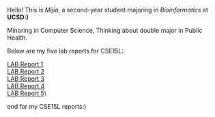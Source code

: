 Hello! 
This is *Mijia*, a second-year student majoring in *Bioinformatics* at **UCSD:)**

Minoring in Computer Science, Thinking about double major in Public Health.


Below are my five lab reports for CSE15L:

[LAB Report 1](https://m1ma0314.github.io/cse15l-lab-reports/lab-report-1-week-2.html)\
[LAB Report 2](https://m1ma0314.github.io/cse15l-lab-reports/cse15l-lab-report-2-week-4.html)\
[LAB Report 3](https://m1ma0314.github.io/cse15l-lab-reports/lab-report-3-week-6.html)\
[LAB Report 4](https://m1ma0314.github.io/cse15l-lab-reports/lab-report-4-week-8.html)\
[LAB Report 5](https://m1ma0314.github.io/cse15l-lab-reports/lab-report-5-week-10.html)\

end for my CSE15L reports:)

